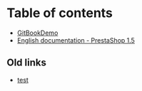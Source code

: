 # Table of contents

* [GitBookDemo](README.md)
* [English documentation - PrestaShop 1.5](untitled.md)

## Old links

* [test](https://oldversion.com%20)

